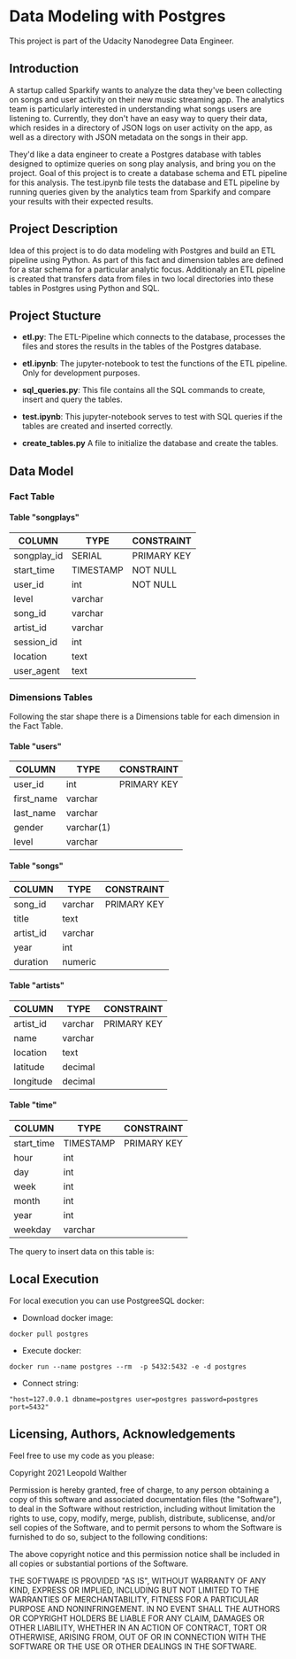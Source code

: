 # Data Modeling with Postgres

This project is part of the Udacity Nanodegree Data Engineer.

## Introduction

A startup called Sparkify wants to analyze the data they've been collecting on songs and user activity on their new music streaming app.
The analytics team is particularly interested in understanding what songs users are listening to.
Currently, they don't have an easy way to query their data, which resides in a directory of JSON logs on user activity on the app, as well as a directory with JSON metadata on the songs in their app.

They'd like a data engineer to create a Postgres database with tables designed to optimize queries on song play analysis, and bring you on the project.
Goal of this project is to create a database schema and ETL pipeline for this analysis.
The test.ipynb file tests the database and ETL pipeline by running queries given by the analytics team from Sparkify and compare your results with their expected results.

## Project Description

Idea of this project is to do data modeling with Postgres and build an ETL pipeline using Python.
As part of this fact and dimension tables are defined for a star schema for a particular analytic focus.
Additionaly an ETL pipeline is created that transfers data from files in two local directories into these tables in Postgres using Python and SQL.

## Project Stucture

* **etl.py**: The ETL-Pipeline which connects to the database, processes the files and stores the results in the tables of the Postgres database.

* **etl.ipynb**: The jupyter-notebook to test the functions of the ETL pipeline. Only for development purposes.

* **sql_queries.py**: This file contains all the SQL commands to create, insert and query the tables.

* **test.ipynb**: This jupyter-notebook serves to test with SQL queries if the tables are created and inserted correctly.

* **create_tables.py** A file to initialize the database and create the tables.

## Data Model

### Fact Table

#### Table "songplays"

| COLUMN      | TYPE      | CONSTRAINT  |
|---          |---	      |---	        |
| songplay_id	| SERIAL  	| PRIMARY KEY	|
| start_time	| TIMESTAMP	| NOT NULL   	|
| user_id	    | int	      | NOT NULL	  |
| level	      | varchar   |   	        |
| song_id	    | varchar	  |   	        |
| artist_id	  | varchar	  |   	        |
| session_id	| int	      |   	        |
| location	  | text	    |   	        |
| user_agent	| text	    |   	        |


 ### Dimensions Tables
 Following the star shape there is a Dimensions table for each dimension in the Fact Table.


 #### Table "users"

| COLUMN  	  | TYPE  	   | CONSTRAINT  	|
|---	        |---	       |---	          |
| user_id	    | int  	     | PRIMARY KEY	|
| first_name	| varchar	   |  	          |
| last_name	  | varchar	   |  	          |
| gender	    | varchar(1) |   	          |
| level	      | varchar	   |   	          |


#### Table "songs"

| COLUMN  	  | TYPE  	   | CONSTRAINT   	|
|---	        | ---	       |---	            |
| song_id	    | varchar  	 | PRIMARY KEY	  |
| title	      | text	     |  	            |
| artist_id	  | varchar	   |   	            |
| year	      | int        |   	            |
| duration	  | numeric	   |   	            |


#### Table "artists"

| COLUMN  	  | TYPE  	    | CONSTRAINT   	|
|---	        | ---	        |---	          |
| artist_id	  | varchar  	  | PRIMARY KEY	  |
| name	      | varchar	    |   	          |
| location	  | text	      |   	          |
| latitude	  | decimal	    |   	          |
| longitude	  | decimal     |   	          |


#### Table "time"

| COLUMN  	  | TYPE  	    | CONSTRAINT   	|
|---	        |---	        |---	          |
| start_time	| TIMESTAMP  	| PRIMARY KEY	  |
| hour	      | int	        |   	          |
| day	        | int	        |   	          |
| week	      | int	        |   	          |
| month	      | int	        |   	          |
| year	      | int	        |   	          |
| weekday	    | varchar	    |   	          |

 The query to insert data on this table is:


## Local Execution

For local execution you can use PostgreeSQL docker:

- Download docker image:

`` docker pull postgres ``

- Execute docker:

``docker run --name postgres --rm  -p 5432:5432 -e -d postgres``

- Connect string:

``"host=127.0.0.1 dbname=postgres user=postgres password=postgres port=5432" ``


## Licensing, Authors, Acknowledgements

Feel free to use my code as you please:

Copyright 2021 Leopold Walther

Permission is hereby granted, free of charge, to any person obtaining a copy of this software and associated documentation files (the "Software"), to deal in the Software without restriction, including without limitation the rights to use, copy, modify, merge, publish, distribute, sublicense, and/or sell copies of the Software, and to permit persons to whom the Software is furnished to do so, subject to the following conditions:

The above copyright notice and this permission notice shall be included in all copies or substantial portions of the Software.

THE SOFTWARE IS PROVIDED "AS IS", WITHOUT WARRANTY OF ANY KIND, EXPRESS OR IMPLIED, INCLUDING BUT NOT LIMITED TO THE WARRANTIES OF MERCHANTABILITY, FITNESS FOR A PARTICULAR PURPOSE AND NONINFRINGEMENT. IN NO EVENT SHALL THE AUTHORS OR COPYRIGHT HOLDERS BE LIABLE FOR ANY CLAIM, DAMAGES OR OTHER LIABILITY, WHETHER IN AN ACTION OF CONTRACT, TORT OR OTHERWISE, ARISING FROM, OUT OF OR IN CONNECTION WITH THE SOFTWARE OR THE USE OR OTHER DEALINGS IN THE SOFTWARE.
